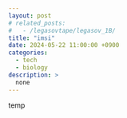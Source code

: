 ```yaml
---
layout: post
# related_posts:
#   - /legasovtape/legasov_1B/
title: "imsi"
date: 2024-05-22 11:00:00 +0900
categories: 
  - tech
  - biology
description: >
  none
---
```


temp